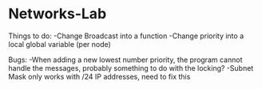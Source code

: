# Networks-Lab

Things to do:
-Change Broadcast into a function
-Change priority into a local global variable (per node)


Bugs:
-When adding a new lowest number priority, the program cannot handle the messages, probably something to do with the locking?
-Subnet Mask only works with /24 IP addresses, need to fix this
